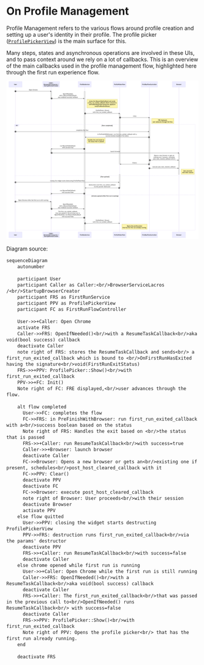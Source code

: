 # On Profile Management

Profile Management refers to the various flows around profile creation and
setting up a user's identity in their profile. The profile picker
([`ProfilePickerView`](profile_picker_view.h)) is the main surface for this.

Many steps, states and asynchronous operations are involved in these UIs, and
to pass context around we rely on a lot of callbacks. This is an overview of the
main callbacks used in the profile management flow, highlighted here through the
first run experience flow.

![sequence diagram](first_run_flow_sequence_diagram.png)

Diagram source:

```mermaid
sequenceDiagram
    autonumber

    participant User
    participant Caller as Caller:<br/>BrowserServiceLacros /<br/>StartupBrowserCreator
    participant FRS as FirstRunService
    participant PPV as ProfilePickerView
    participant FC as FirstRunFlowController

    User->>+Caller: Open Chrome
    activate FRS
    Caller->>FRS: OpenIfNeeded()<br/>with a ResumeTaskCallback<br/>aka void(bool success) callback
    deactivate Caller
    note right of FRS: stores the ResumeTaskCallback and sends<br/> a first_run_exited_callback which is bound to <br/>OnFirstRunHasExited having the signature<br/>void(FirstRunExitStatus)
    FRS->>+PPV: ProfilePicker::Show()<br/>with first_run_exited_callback
    PPV->>+FC: Init()
    Note right of FC: FRE displayed,<br/>user advances through the flow.

    alt flow completed
      User->>FC: completes the flow
      FC->>FRS: in PreFinishWithBrowser: run first_run_exited_callback with a<br/>success boolean based on the status
      Note right of FRS: Handles the exit based on <br/>the status that is passed
      FRS->>+Caller: run ResumeTaskCallback<br/>with success=true
      Caller->>+Browser: launch browser
      deactivate Caller
      FC->>Browser: Opens a new browser or gets an<br/>existing one if present, schedules<br/>post_host_cleared_callback with it
      FC->>PPV: Clear()
      deactivate PPV
      deactivate FC
      FC->>Browser: execute post_host_cleared_callback
      note right of Browser: User proceeds<br/>with their session
      deactivate Browser
      activate PPV
    else flow quitted
      User->>PPV: closing the widget starts destructing ProfilePickerView
      PPV->>FRS: destruction runs first_run_exited_callback<br/>via the params' destructor
      deactivate PPV
      FRS->>+Caller: run ResumeTaskCallback<br/>with success=false
      deactivate Caller
    else chrome opened while first run is running
      User->>+Caller: Open Chrome while the first run is still running
      Caller->>FRS: OpenIfNeeded()<br/>with a ResumeTaskCallback<br/>aka void(bool success) callback
      deactivate Caller
      FRS->>+Caller: The first_run_exited_callback<br/>that was passed in the previous call to<br/>OpenIfNeeded() runs ResumeTaskCallback<br/> with success=false
      deactivate Caller
      FRS->>PPV: ProfilePicker::Show()<br/>with first_run_exited_callback
      Note right of PPV: Opens the profile picker<br/> that has the first run already running.
    end

    deactivate FRS
```
